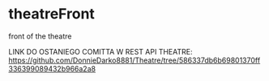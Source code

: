 # theatreFront
front of the theatre

LINK DO OSTANIEGO COMITTA W REST API THEATRE:
https://github.com/DonnieDarko8881/Theatre/tree/586337db6b69801370ff336399089432b966a2a8
